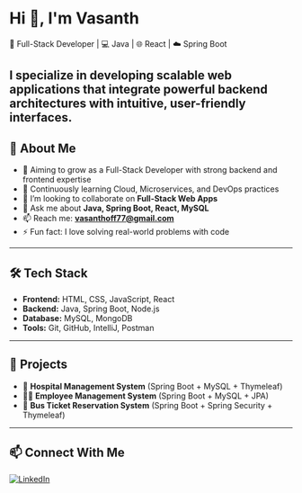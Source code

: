 # Hi 👋, I'm Vasanth

🚀 Full-Stack Developer | 💻 Java | 🌐 React | ☁️ Spring Boot  

I specialize in developing scalable web applications that integrate powerful backend architectures with intuitive, user-friendly interfaces.
---

## 🚀 About Me
- 🔭 Aiming to grow as a Full-Stack Developer with strong backend and frontend expertise
- 🌱 Continuously learning Cloud, Microservices, and DevOps practices
- 👯 I’m looking to collaborate on **Full-Stack Web Apps**
- 💬 Ask me about **Java, Spring Boot, React, MySQL**
- 📫 Reach me: **vasanthoff77@gmail.com**
- ⚡ Fun fact: I love solving real-world problems with code  

---

## 🛠️ Tech Stack
- **Frontend:** HTML, CSS, JavaScript, React  
- **Backend:** Java, Spring Boot, Node.js  
- **Database:** MySQL, MongoDB  
- **Tools:** Git, GitHub, IntelliJ, Postman  

---

## 📌 Projects
- 🏥 **Hospital Management System** (Spring Boot + MySQL + Thymeleaf)  
- 👨‍💼 **Employee Management System** (Spring Boot + MySQL + JPA)  
- 🚌 **Bus Ticket Reservation System** (Spring Boot + Spring Security + Thymeleaf)  

---

## 📫 Connect With Me
[![LinkedIn](https://img.shields.io/badge/LinkedIn-Vasanth-blue)](https://www.linkedin.com/in/vasanth5278)  


